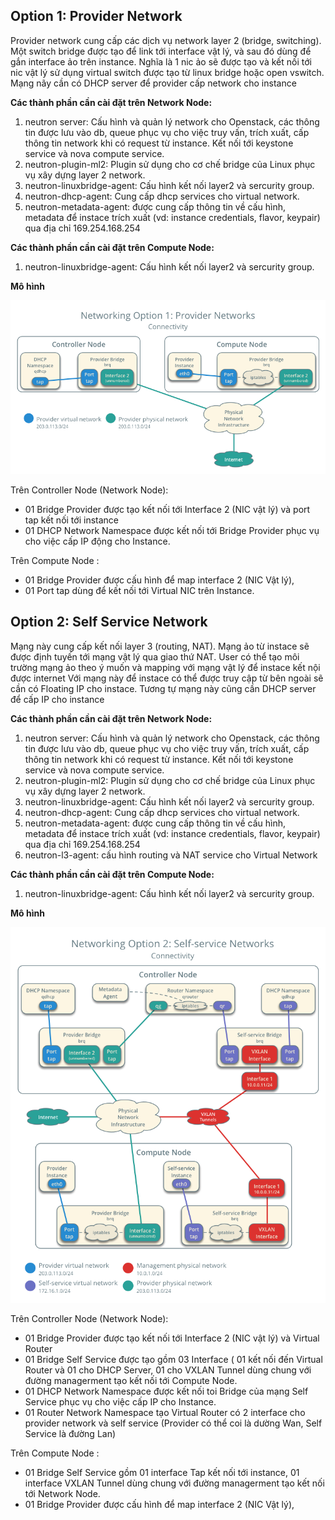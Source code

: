 ## Option 1: Provider Network
Provider network cung cấp các dịch vụ network layer 2 (bridge, switching). Một switch bridge được tạo để link tới interface vật lý, và sau đó dùng để gắn interface ảo trên instance. Nghĩa là 1 nic ảo sẽ được tạo và kết nối tới nic vật lý sử dụng virtual switch được tạo từ linux bridge hoặc open vswitch.
Mạng nãy cần có DHCP server để provider cấp network cho instance 

**Các thành phần cần cài đặt trên Network Node:**
1. neutron server: Cấu hình và quản lý network cho Openstack, các thông tin được lưu vào db, queue phục vụ cho việc truy vấn, trích xuất, cấp thông tin network khi có request từ instance. Kết nối tới keystone service và nova compute service.
2. neutron-plugin-ml2: Plugin sử dụng cho cơ chế bridge của Linux phục vụ xây dựng layer 2 network.
3. neutron-linuxbridge-agent: Cấu hình kết nối layer2 và sercurity group.
4. neutron-dhcp-agent: Cung cấp dhcp services cho virtual network.
5. neutron-metadata-agent: được cung cấp thông tin về cấu hình, metadata để instace trích xuất (vd: instance credentials, flavor, keypair) qua địa chỉ 169.254.168.254

**Các thành phần cần cài đặt trên Compute Node:**
1. neutron-linuxbridge-agent: Cấu hình kết nối layer2 và sercurity group.

**Mô hình**

![network1-connectivity.png](network1-connectivity.png)

Trên Controller Node (Network Node):
- 01 Bridge Provider được tạo kết nối tới Interface 2 (NIC vật lý) và port tap kết nối tới instance
- 01 DHCP Network Namespace được kết nối tới  Bridge Provider phục vụ cho việc cấp IP động cho Instance.

Trên Compute Node : 
- 01 Bridge Provider được cấu hình để map interface 2 (NIC Vật lý),
- 01 Port tap dùng để kết nối tới Virtual NIC trên Instance.

## Option 2: Self Service Network
Mạng này cung cấp kết nối layer 3 (routing, NAT). Mạng ảo từ instace sẽ được định tuyến tới mạng vật lý qua giao thứ NAT. 
User có thể tạo môi trường mạng ảo theo ý muốn và mapping với mạng vật lý để instace kết nội được internet 
Với mạng này để instace có thể được truy cập từ bên ngoài sẽ cần có Floating IP cho instace.
Tương tự mạng này cũng cần DHCP server để cấp IP cho instance

**Các thành phần cần cài đặt trên Network Node:**
1. neutron server: Cấu hình và quản lý network cho Openstack, các thông tin được lưu vào db, queue phục vụ cho việc truy vấn, trích xuất, cấp thông tin network khi có request từ instance. Kết nối tới keystone 
service và nova compute service.
2. neutron-plugin-ml2: Plugin sử dụng cho cơ chế bridge của Linux phục vụ xây dựng layer 2 network.
3. neutron-linuxbridge-agent: Cấu hình kết nối layer2 và sercurity group.
4. neutron-dhcp-agent: Cung cấp dhcp services cho virtual network.
5. neutron-metadata-agent: được cung cấp thông tin về cấu hình, metadata để instace trích xuất (vd: instance credentials, flavor, keypair) qua địa chỉ 169.254.168.254
6. neutron-l3-agent: cấu hình routing và NAT service cho Virtual Network

**Các thành phần cần cài đặt trên Compute Node:**
1. neutron-linuxbridge-agent: Cấu hình kết nối layer2 và sercurity group.

**Mô hình**



![network2-connectivity.png](network2-connectivity.png)



Trên Controller Node (Network Node):
- 01 Bridge Provider được tạo kết nối tới Interface 2 (NIC vật lý) và Virtual Router
- 01 Bridge Self Service được tạo gồm 03 Interface ( 01 kết nối đến Virtual Router và 01 cho DHCP Server, 01 cho VXLAN Tunnel dùng chung với đường managerment tạo kết nối tới Compute Node.
- 01 DHCP Network Namespace được kết nối toi Bridge của mạng Self Service phục vụ cho việc cấp IP cho Instance.
- 01 Router Network Namespace tạo Virtual Router có 2 interface cho provider network và self service (Provider có thể coi là dường Wan, Self Service là đường Lan)

Trên Compute Node : 
- 01 Bridge Self Service gồm 01 interface Tap kết nối tới instance, 01 interface VXLAN Tunnel dùng chung với đường managerment tạo kết nối tới Network Node.
- 01 Bridge Provider được cấu hình để map interface 2 (NIC Vật lý),
